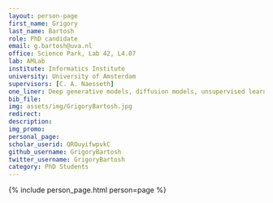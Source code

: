 ```yaml
---
layout: person-page
first_name: Grigory
last_name: Bartosh
role: PhD candidate
email: g.bartosh@uva.nl
office: Science Park, Lab 42, L4.07
lab: AMLab
institute: Informatics Institute
university: University of Amsterdam
supervisors: [C. A. Naesseth]
one_liner: Deep generative models, diffusion models, unsupervised learning
bib_file:
img: assets/img/GrigoryBartosh.jpg
redirect:
description:
img_promo:
personal_page:
scholar_userid: QROuyifwpvkC
github_username: GrigoryBartosh
twitter_username: GrigoryBartosh
category: PhD Students
---
```


{% include person_page.html person=page %}
